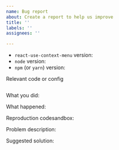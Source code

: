 ```yaml
---
name: Bug report
about: Create a report to help us improve
title: ''
labels: ''
assignees: ''

---
```


<!--
Thanks for your interest in the project. I appreciate bugs filed and PRs submitted!
Please make sure that you are familiar with and follow the Code of Conduct for
this project (found in the CODE_OF_CONDUCT.md file).

Please fill out this template with all the relevant information so we can
understand what's going on and fix the issue.
-->

- `react-use-context-menu` version:
- `node` version:
- `npm` (or `yarn`) version:

Relevant code or config

```javascript
```

What you did:

What happened:

<!-- Please provide the full error message/screenshots/anything -->

Reproduction codesandbox:

<!--
If possible, please create a codesandbox (https://codesandbox.io) that reproduces the issue with the
minimal amount of code possible.
-->

Problem description:

Suggested solution:
